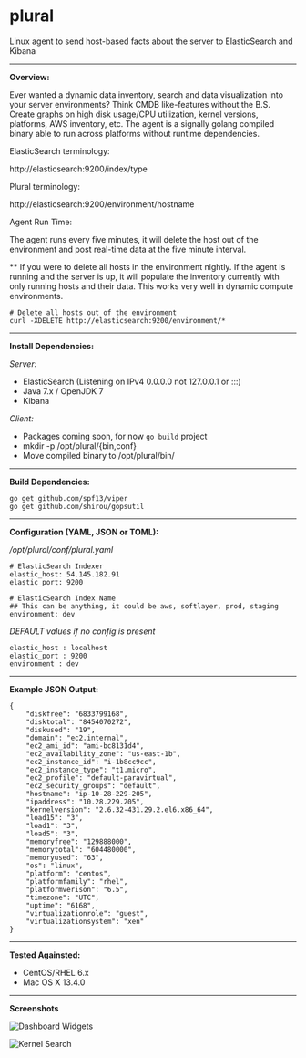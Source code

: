# plural

Linux agent to send host-based facts about the server to ElasticSearch and Kibana

----------

**Overview:**

Ever wanted a dynamic data inventory, search and data visualization into your server environments?  Think CMDB like-features without the B.S.   Create graphs on high disk usage/CPU utilization, kernel versions, platforms, AWS inventory, etc.  The agent is a signally golang compiled binary able to run across platforms without runtime dependencies.  

ElasticSearch terminology:

http://elasticsearch:9200/index/type
 
 Plural terminology: 

http://elasticsearch:9200/environment/hostname

Agent Run Time:

The agent runs every five minutes, it will delete the host out of the environment and post real-time data at the five minute interval.

** If you were to delete all hosts in the environment nightly.   If the agent is running and the server is up, it will populate the inventory currently with only running hosts and their data.  This works very well in dynamic compute environments.

    # Delete all hosts out of the environment
    curl -XDELETE http://elasticsearch:9200/environment/*

----------

**Install Dependencies:**

*Server:*

 - ElasticSearch (Listening on IPv4 0.0.0.0 not 127.0.0.1 or :::) 
 - Java 7.x / OpenJDK 7
 - Kibana

*Client:*

 - Packages coming soon, for now `go build` project
 - mkdir -p /opt/plural/{bin,conf}
 - Move compiled binary to /opt/plural/bin/

----------

**Build Dependencies:**

    go get github.com/spf13/viper
    go get github.com/shirou/gopsutil

----------

**Configuration (YAML, JSON or TOML):**

*/opt/plural/conf/plural.yaml*

    # ElasticSearch Indexer
    elastic_host: 54.145.182.91
    elastic_port: 9200
    
    # ElasticSearch Index Name
    ## This can be anything, it could be aws, softlayer, prod, staging
    environment: dev

*DEFAULT  values if no config is present*

    elastic_host : localhost
    elastic_port : 9200
    environment : dev

----------

**Example JSON Output:**

    {
        "diskfree": "6833799168",
        "disktotal": "8454070272",
        "diskused": "19",
        "domain": "ec2.internal",
        "ec2_ami_id": "ami-bc8131d4",
        "ec2_availability_zone": "us-east-1b",
        "ec2_instance_id": "i-1b8cc9cc",
        "ec2_instance_type": "t1.micro",
        "ec2_profile": "default-paravirtual",
        "ec2_security_groups": "default",
        "hostname": "ip-10-28-229-205",
        "ipaddress": "10.28.229.205",
        "kernelversion": "2.6.32-431.29.2.el6.x86_64",
        "load15": "3",
        "load1": "3",
        "load5": "3",
        "memoryfree": "129888000",
        "memorytotal": "604480000",
        "memoryused": "63",
        "os": "linux",
        "platform": "centos",
        "platformfamily": "rhel",
        "platformverison": "6.5",
        "timezone": "UTC",
        "uptime": "6168",
        "virtualizationrole": "guest",
        "virtualizationsystem": "xen"
    }

  
----------

**Tested Againsted:**

 - CentOS/RHEL 6.x
 - Mac OS X 13.4.0

----------

**Screenshots**

![Dashboard Widgets](https://s3.amazonaws.com/timski-pictures/dashboard.png)

![Kernel Search](https://s3.amazonaws.com/timski-pictures/kernel-search.png)
